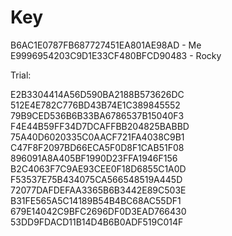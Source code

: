 # Key
B6AC1E0787FB687727451EA801AE98AD - Me
E9996954203C9D1E33CF480BFCD90483 - Rocky

Trial:

E2B3304414A56D590BA2188B573626DC
512E4E782C776BD43B74E1C389845552
79B9CED536B6B33BA6786537B15040F3
F4E44B59FF34D7DCAFFBB204825BABBD
75A40D6020335C0AACF721FA4038C9B1
C47F8F2097BD66ECA5F0D8F1CAB51F08
896091A8A405BF1990D23FFA1946F156
B2C4063F7C9AE93CEE0F18D6855C1A0D
F53537E75B434075CA566548519A445D
72077DAFDEFAA3365B6B3442E89C503E
B31FE565A5C14189B54B4BC68AC55DF1
679E14042C9BFC2696DF0D3EAD766430
53DD9FDACD11B14D4B6B0ADF519C014F
